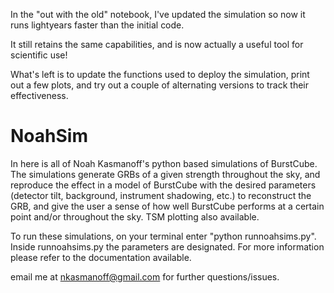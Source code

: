 In the "out with the old" notebook, I've updated the simulation so now it runs lightyears faster than the initial code. 

It still retains the same capabilities, and is now actually a useful tool for scientific use!

What's left is to update the functions used to deploy the simulation, print out a few plots, and try out a couple of alternating versions to track their effectiveness. 




NoahSim
=======

In here is all of Noah Kasmanoff's python based simulations of BurstCube. The simulations generate GRBs of a given strength throughout the sky, and reproduce the effect in a model of BurstCube with the desired parameters (detector tilt, background, instrument shadowing, etc.) to reconstruct the GRB, and give the user a sense of how well BurstCube performs at a certain point and/or throughout the sky. TSM plotting also available. 


To run these simulations, on your terminal enter "python runnoahsims.py". Inside runnoahsims.py the parameters are designated. For more information please refer to the documentation available. 


email me at nkasmanoff@gmail.com for further questions/issues. 
